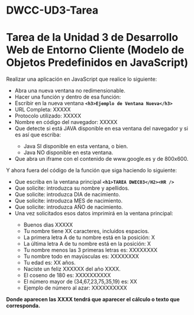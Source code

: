 # DWCC-UD3-Tarea
<h1>Tarea de la Unidad 3 de Desarrollo Web de Entorno Cliente (Modelo de Objetos Predefinidos en JavaScript)</h1>
<p>Realizar una aplicación en JavaScript que realice lo siguiente:</p>
<ul>
  <li>Abra una nueva ventana no redimensionable.</li>
<li>Hacer una función y dentro de esa función:</li>
<li>Escribir en la nueva ventana <code><b>&lt;h3&gt;Ejemplo de Ventana Nueva&lt;/h3&gt;</b></code></pre></li>
<li>URL Completa: XXXXX</li>
<li>Protocolo utilizado: XXXXX</li>
<li>Nombre en código del navegador: XXXXX</li>
<li>Que detecte si está JAVA disponible en esa ventana del navegador y si es así que escriba:</li>
<ul>
<li>Java SI disponible en esta ventana, o bien.</li>
<li>Java NO disponible en esta ventana.</li>
</ul>
<li>Que abra un iframe con el contenido de www.google.es y de 800x600.</li>
</ul>
<p>Y ahora fuera del código de la función que siga haciendo lo siguiente:</p>
<ul>
<li>Que escriba en la ventana principal <code><b>&lt;h1&gt;TAREA DWEC03&lt;/H2&gt;&lt;HR /&gt;</b></code></li>
<li>Que solicite: introduzca su nombre y apellidos.</li>
<li>Que solicite: introduzca DIA de nacimiento.</li>
<li>Que solicite: introduzca MES de nacimiento.</li>
<li>Que solicite: introduzca AÑO de nacimiento.</li>
<li>Una vez solicitados esos datos imprimirá en la ventana principal:</li>
<ul>
<li>Buenos dias XXXXX</li>
<li>Tu nombre tiene XX caracteres, incluidos espacios.</li>
<li>La primera letra A de tu nombre está en la posición: X</li>
<li>La última letra A de tu nombre está en la posición: X</li>
<li>Tu nombre menos las 3 primeras letras es: XXXXXXXX</li>
<li>Tu nombre todo en mayúsculas es: XXXXXXXX</li>
<li>Tu edad es: XX años.</li>
<li>Naciste un feliz XXXXXX del año XXXX.</li>
<li>El coseno de 180 es: XXXXXXXXXX</li>
<li>El número mayor de (34,67,23,75,35,19) es: XX</li>
<li>Ejemplo de número al azar: XXXXXXXXXX</li>
</ul>
</ul>
<p><b>Donde aparecen las XXXX tendrá que aparecer el cálculo o texto que corresponda.</b></p>
</ul>
